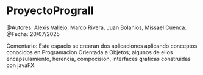 # ProyectoPrograII
@Autores: Alexis Vallejo, Marco Rivera, Juan Bolanios, Missael Cuenca.
@Fecha: 20/07/2025

Comentario: 
Este espacio se crearan dos aplicaciones aplicando conceptos conocidos en Programacion Orientada a Objetos; algunos de ellos encapsulamiento, herencia, compocision, interfaces graficas construidas con javaFX.